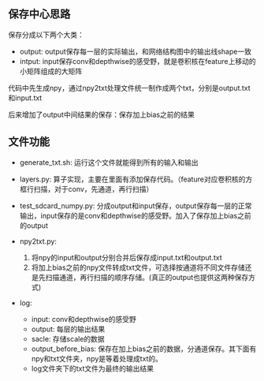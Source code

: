 ## 保存中心思路
保存分成以下两个大类：
- output: output保存每一层的实际输出，和网络结构图中的输出线shape一致
- intput: input保存conv和depthwise的感受野，就是卷积核在feature上移动的小矩阵组成的大矩阵

代码中先生成npy，通过npy2txt处理文件统一制作成两个txt，分别是output.txt和input.txt

后来增加了output中间结果的保存：保存加上bias之前的结果

## 文件功能
- generate_txt.sh: 运行这个文件就能得到所有的输入和输出

- layers.py: 算子实现，主要在里面有添加保存代码。（feature对应卷积核的方框行扫描，对于conv，先通道，再行扫描）

- test_sdcard_numpy.py: 分成output和input保存，output保存每一层的正常输出，input保存的是conv和depthwise的感受野。加入了保存加上bias之前的output

- npy2txt.py: 
  1. 将npy的input和output分别合并后保存成input.txt和output.txt
  2. 将加上bias之前的npy文件转成txt文件，可选择按通道将不同文件存储还是先扫描通道，再行扫描的顺序存储。(真正的output也提供这两种保存方式)


- log:
  - input: conv和depthwise的感受野
  - output: 每层的输出结果
  - sacle: 存储scale的数据
  - output_before_bias: 保存在加上bias之前的数据，分通道保存。其下面有npy和txt文件夹，npy是等着处理成txt的。
  - log文件夹下的txt文件为最终的输出结果